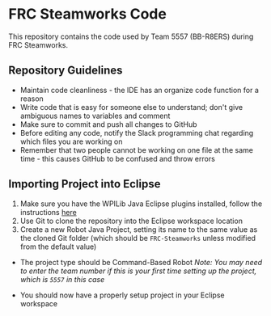 # FRC Steamworks Code
This repository contains the code used by Team 5557 (BB-R8ERS) during FRC Steamworks.

## Repository Guidelines
- Maintain code cleanliness - the IDE has an organize code function for a reason
- Write code that is easy for someone else to understand; don't give ambiguous names to variables and comment
- Make sure to commit and push all changes to GitHub
- Before editing any code, notify the Slack programming chat regarding which files you are working on
- Remember that two people cannot be working on one file at the same time - this causes GitHub to be confused and throw errors

## Importing Project into Eclipse
1. Make sure you have the WPILib Java Eclipse plugins installed, follow the instructions [here](https://wpilib.screenstepslive.com/s/4485/m/13503/l/599679-installing-eclipse-c-java)
2. Use Git to clone the repository into the Eclipse workspace location
3. Create a new Robot Java Project, setting its name to the same value as the cloned Git folder (which should be `FRC-Steamworks` unless modified from the default value)
  - The project type should be Command-Based Robot
*Note: You may need to enter the team number if this is your first time setting up the project, which is `5557` in this case*

- You should now have a properly setup project in your Eclipse workspace
